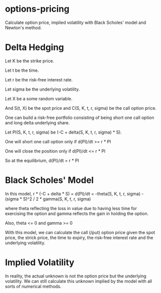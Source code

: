 # options-pricing

Calculate option price, implied volatility with Black Scholes' model and Newton's method.

Delta Hedging
=====

Let K be the strike price.

Let t be the time.

Let r be the risk-free interest rate.

Let sigma be the underlying volatility.

Let X be a some random variable.

And S(t, X) be the spot price and C(S, K, t, r, sigma) be the call option price.

One can build a risk-free portfolio consisting of being short one call option and long delta underlying share.

Let PI(S, K, t, r, sigma) be (-C + delta(S, K, t, r, sigma) * S).

One will short one call option only if d(PI)/dt >= r * PI

One will close the position only if d(PI)/dt <= r * PI

So at the equilibrium, d(PI)/dt = r * PI

Black Scholes' Model
=====

In this model, r * (-C + delta * S) = d(PI)/dt = -theta(S, K, t, r, sigma) - (sigma * S)^2 / 2 * gamma(S, K, t, r, sigma)

where theta reflecting the loss in value due to having less time for exercising the option and gamma reflects the gain in holding the option.

Also, theta <= 0 and gamma >= 0

With this model, we can calculate the call (/put) option price given the spot price, the strick price, the time to expiry, the risk-free interest rate and the underlying volatility.

Implied Volatility
=====
In reality, the actual unknown is not the option price but the underlying volatility. We can still calculate this unknown implied by the model with all sorts of numerical methods.
